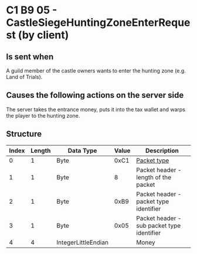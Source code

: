 # C1 B9 05 - CastleSiegeHuntingZoneEnterRequest (by client)

## Is sent when

A guild member of the castle owners wants to enter the hunting zone (e.g. Land of Trials).

## Causes the following actions on the server side

The server takes the entrance money, puts it into the tax wallet and warps the player to the hunting zone.

## Structure

| Index | Length | Data Type | Value | Description |
|-------|--------|-----------|-------|-------------|
| 0 | 1 |   Byte   | 0xC1  | [Packet type](PacketTypes.md) |
| 1 | 1 |    Byte   |   8   | Packet header - length of the packet |
| 2 | 1 |    Byte   | 0xB9  | Packet header - packet type identifier |
| 3 | 1 |    Byte   | 0x05  | Packet header - sub packet type identifier |
| 4 | 4 | IntegerLittleEndian |  | Money |